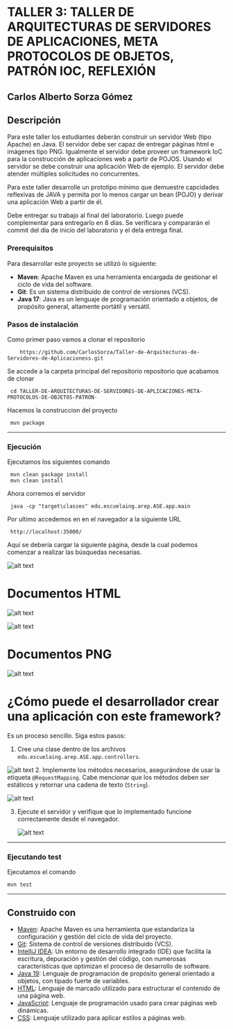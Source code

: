 # TALLER 3: TALLER DE ARQUITECTURAS DE SERVIDORES DE APLICACIONES, META PROTOCOLOS DE OBJETOS, PATRÓN IOC, REFLEXIÓN

## Carlos Alberto Sorza Gómez

## Descripción

Para este taller los estudiantes deberán construir un servidor Web (tipo Apache) en Java. El servidor debe ser capaz de entregar páginas html e imágenes tipo PNG. Igualmente el servidor debe proveer un framework IoC para la construcción de aplicaciones web a partir de POJOS. Usando el servidor se debe construir una aplicación Web de ejemplo. El servidor debe atender múltiples solicitudes no concurrentes.

Para este taller desarrolle un prototipo mínimo que demuestre capcidades reflexivas de JAVA y permita por lo menos cargar un bean (POJO) y derivar una aplicación Web a partir de él. 

Debe entregar su trabajo al final del laboratorio. Luego puede complementar para entregarlo en 8 días. Se verificara y compararán el commit del día de inicio del laboratorio y el dela entrega final.

### Prerequisitos

Para desarrollar este proyecto se utilizó lo siguiente:

- **Maven**: Apache Maven es una herramienta encargada de gestionar el ciclo de vida del software.
- **Git**: Es un sistema distribuido de control de versiones (VCS).
- **Java 17**: Java es un lenguaje de programación orientado a objetos, de propósito general, altamente portátil y versátil.




### Pasos de instalación 

Como primer paso vamos a clonar el repositorio

```
    https://github.com/CarlosSorza/Taller-de-Arquitecturas-de-Servidores-de-Aplicacioness.git

```
Se accede a la carpeta principal del repositorio repositorio que acabamos de clonar

	 cd TALLER-DE-ARQUITECTURAS-DE-SERVIDORES-DE-APLICACIONES-META-PROTOCOLOS-DE-OBJETOS-PATRON-

Hacemos la construccion del proyecto

	 mvn package
---
### Ejecución

Ejecutamos los siguientes comando
	
	 mvn clean package install
	 mvn clean install

Ahora corremos el servidor
	
	 java -cp "target\classes" edu.escuelaing.arep.ASE.app.main




Por ultimo accedemos en en el navegador a la siguiente URL

	 http://localhost:35000/

Aquí se debería cargar la siguiente página, desde la cual podemos comenzar a realizar las búsquedas necesarias.


![alt text](/Images/image.png)

# Documentos HTML

![alt text](/Images/image-1.png)

![alt text](/Images/image-2.png)




# Documentos PNG

![alt text](/Images/image-3.png)









# ¿Cómo puede el desarrollador crear una aplicación con este framework?

Es un proceso sencillo. Siga estos pasos:

1. Cree una clase dentro de los archivos `edu.escuelaing.arep.ASE.app.controllers`.


![alt text](/Images/image-4.png)
2. Implemente los métodos necesarios, asegurándose de usar la etiqueta `@RequestMapping`. Cabe mencionar que los métodos deben ser estáticos y retornar una cadena de texto (`String`).

![alt text](/Images/image-5.png)

3. Ejecute el servidor y verifique que lo implementado funcione correctamente desde el navegador.


   ![alt text](/Images/image-6.png)



---
### Ejecutando test

Ejecutamos el comando

	mvn test
	
---





## Construido con

* [Maven](https://maven.apache.org/): Apache Maven es una herramienta que estandariza la configuración y gestión del ciclo de vida del proyecto.
* [Git](https://rometools.github.io/rome/): Sistema de control de versiones distribuido (VCS).
* [IntelliJ IDEA](https://www.jetbrains.com/es-es/idea/): Un entorno de desarrollo integrado (IDE) que facilita la escritura, depuración y gestión del código, con numerosas características que optimizan el proceso de desarrollo de software.
* [Java 19](https://www.java.com/es/): Lenguaje de programación de propósito general orientado a objetos, con tipado fuerte de variables.
* [HTML](https://developer.mozilla.org/es/docs/Learn/Getting_started_with_the_web/HTML_basics): Lenguaje de marcado utilizado para estructurar el contenido de una página web.
* [JavaScript](https://developer.mozilla.org/es/docs/Learn/JavaScript/First_steps/What_is_JavaScript): Lenguaje de programación usado para crear páginas web dinámicas.
* [CSS](https://developer.mozilla.org/es/docs/Web/CSS): Lenguaje utilizado para aplicar estilos a páginas web.



